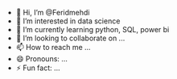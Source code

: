 - 👋 Hi, I’m @Feridmehdi
- 👀 I’m interested in data science
- 🌱 I’m currently learning python, SQL, power bi
- 💞️ I’m looking to collaborate on ...
- 📫 How to reach me ...
- 😄 Pronouns: ...
- ⚡ Fun fact: ...

<!---
Feridmehdi/Feridmehdi is a ✨ special ✨ repository because its `README.md` (this file) appears on your GitHub profile.
You can click the Preview link to take a look at your changes.
--->
